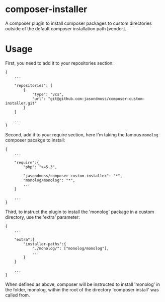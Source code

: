 composer-installer
==================

A composer plugin to install composer packages to custom directories outside of the default composer installation path [vendor].

Usage
=====

First, you need to add it to your repositories section:

```
{
    ...
    
    "repositories": [
        {
            "type": "vcs",
            "url": "git@github.com:jasondmoss/composer-custom-installer.git"
        }
    ]
    
    ...
}
```

Second, add it to your require section, here I'm taking the famous `monolog` composer pacakge to install:

```
{
    ...
    
    "require":{
        "php": ">=5.3",

        "jasondmoss/composer-custom-installer": "*",
        "monolog/monolog": "*",
        ...
    }
    
    ...
}
```


Third, to instruct the plugin to install the 'monolog' package in a custom directory, use the 'extra' parameter:

```
{
    ...
    
    "extra":{
        "installer-paths":{
            "./monolog/": ["monolog/monolog"],
            ...
        }
    }
    
    ...
}
```

When defined as above, composer will be instructed to install 'monolog' in the folder, monolog, within the root of the directory 'composer install' was called from.
